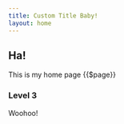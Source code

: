 ```yaml
---
title: Custom Title Baby!
layout: home
---
```

## Ha!
This is my home page
{{$page}}

### Level 3
Woohoo! 